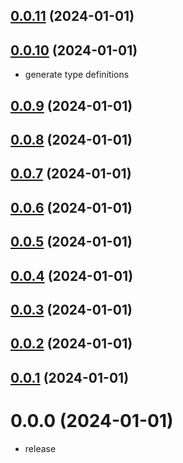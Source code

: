 ## [0.0.11](https://github.com/MohamedBechirMejri/js-ext/compare/v0.0.10...v0.0.11) (2024-01-01)



## [0.0.10](https://github.com/MohamedBechirMejri/js-ext/compare/v0.0.9...v0.0.10) (2024-01-01)

- generate type definitions

## [0.0.9](https://github.com/MohamedBechirMejri/js-ext/compare/v0.0.8...v0.0.9) (2024-01-01)

## [0.0.8](https://github.com/MohamedBechirMejri/js-ext/compare/v0.0.7...v0.0.8) (2024-01-01)

## [0.0.7](https://github.com/MohamedBechirMejri/js-ext/compare/v0.0.6...v0.0.7) (2024-01-01)

## [0.0.6](https://github.com/MohamedBechirMejri/js-ext/compare/v0.0.5...v0.0.6) (2024-01-01)

## [0.0.5](https://github.com/MohamedBechirMejri/js-ext/compare/v0.0.4...v0.0.5) (2024-01-01)

## [0.0.4](https://github.com/MohamedBechirMejri/js-ext/compare/v0.0.3...v0.0.4) (2024-01-01)

## [0.0.3](https://github.com/MohamedBechirMejri/js-ext/compare/v0.0.2...v0.0.3) (2024-01-01)

## [0.0.2](https://github.com/MohamedBechirMejri/js-ext/compare/v0.0.1...v0.0.2) (2024-01-01)

## [0.0.1](https://github.com/MohamedBechirMejri/js-ext/compare/v0.0.0...v0.0.1) (2024-01-01)

# 0.0.0 (2024-01-01)

- release

